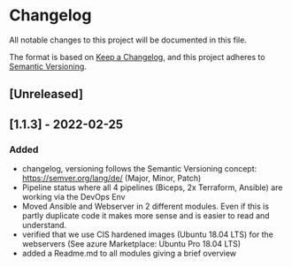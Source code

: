 # Changelog
All notable changes to this project will be documented in this file.

The format is based on [Keep a Changelog](https://keepachangelog.com/en/1.0.0/),
and this project adheres to [Semantic Versioning](https://semver.org/spec/v2.0.0.html).

## [Unreleased]

## [1.1.3] - 2022-02-25
### Added
- changelog, versioning follows the Semantic Versioning concept: https://semver.org/lang/de/ (Major, Minor, Patch)
- Pipeline status where all 4 pipelines (Biceps, 2x Terraform, Ansible) are working via the DevOps Env
- Moved Ansible and Webserver in 2 different modules. Even if this is partly duplicate code it makes more sense and is
easier to read and understand. 
- verified that we use CIS hardened images (Ubuntu 18.04 LTS) for the webservers (See azure Marketplace: Ubuntu Pro 18.04 LTS)
- added a Readme.md to all modules giving a brief overview